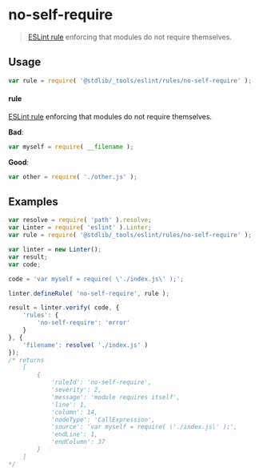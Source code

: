 <!--

@license Apache-2.0

Copyright (c) 2018 The Stdlib Authors.

Licensed under the Apache License, Version 2.0 (the "License");
you may not use this file except in compliance with the License.
You may obtain a copy of the License at

   http://www.apache.org/licenses/LICENSE-2.0

Unless required by applicable law or agreed to in writing, software
distributed under the License is distributed on an "AS IS" BASIS,
WITHOUT WARRANTIES OR CONDITIONS OF ANY KIND, either express or implied.
See the License for the specific language governing permissions and
limitations under the License.

-->

# no-self-require

> [ESLint rule][eslint-rules] enforcing that modules do not require themselves.

<section class="intro">

</section>

<!-- /.intro -->

<section class="usage">

## Usage

```javascript
var rule = require( '@stdlib/_tools/eslint/rules/no-self-require' );
```

#### rule

[ESLint rule][eslint-rules] enforcing that modules do not require themselves.

**Bad**:

<!-- run-disable -->

<!-- eslint-disable stdlib/no-self-require, stdlib/no-dynamic-require -->

```javascript
var myself = require( __filename );
```

**Good**:

<!-- run-disable -->

```javascript
var other = require( './other.js' );
```

</section>

<!-- /.usage -->

<section class="examples">

## Examples

<!-- eslint no-undef: "error" -->

```javascript
var resolve = require( 'path' ).resolve;
var Linter = require( 'eslint' ).Linter;
var rule = require( '@stdlib/_tools/eslint/rules/no-self-require' );

var linter = new Linter();
var result;
var code;

code = 'var myself = require( \'./index.js\' );';

linter.defineRule( 'no-self-require', rule );

result = linter.verify( code, {
    'rules': {
        'no-self-require': 'error'
    }
}, {
    'filename': resolve( './index.js' )
});
/* returns
    [
        {
            'ruleId': 'no-self-require',
            'severity': 2,
            'message': 'module requires itself',
            'line': 1,
            'column': 14,
            'nodeType': 'CallExpression',
            'source': 'var myself = require( \'./index.js\' );',
            'endLine': 1,
            'endColumn': 37
        }
    ]
*/
```

</section>

<!-- /.examples -->

<!-- Section for related `stdlib` packages. Do not manually edit this section, as it is automatically populated. -->

<section class="related">

</section>

<!-- /.related -->

<!-- Section for all links. Make sure to keep an empty line after the `section` element and another before the `/section` close. -->

<section class="links">

[eslint-rules]: https://eslint.org/docs/developer-guide/working-with-rules

</section>

<!-- /.links -->
